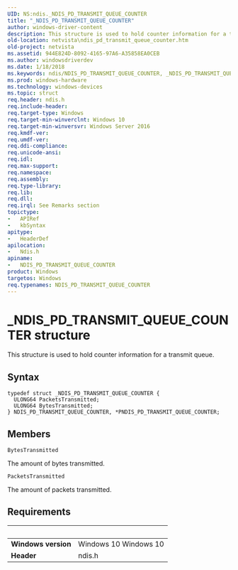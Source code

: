 ```yaml
---
UID: NS:ndis._NDIS_PD_TRANSMIT_QUEUE_COUNTER
title: "_NDIS_PD_TRANSMIT_QUEUE_COUNTER"
author: windows-driver-content
description: This structure is used to hold counter information for a transmit queue.
old-location: netvista\ndis_pd_transmit_queue_counter.htm
old-project: netvista
ms.assetid: 944E824D-8092-4165-97A6-A35858EA0CEB
ms.author: windowsdriverdev
ms.date: 1/18/2018
ms.keywords: ndis/NDIS_PD_TRANSMIT_QUEUE_COUNTER, _NDIS_PD_TRANSMIT_QUEUE_COUNTER, NDIS_PD_TRANSMIT_QUEUE_COUNTER structure [Network Drivers Starting with Windows Vista], netvista.ndis_pd_transmit_queue_counter, PNDIS_PD_TRANSMIT_QUEUE_COUNTER structure pointer [Network Drivers Starting with Windows Vista], PNDIS_PD_TRANSMIT_QUEUE_COUNTER, NDIS_PD_TRANSMIT_QUEUE_COUNTER, ndis/PNDIS_PD_TRANSMIT_QUEUE_COUNTER
ms.prod: windows-hardware
ms.technology: windows-devices
ms.topic: struct
req.header: ndis.h
req.include-header: 
req.target-type: Windows
req.target-min-winverclnt: Windows 10
req.target-min-winversvr: Windows Server 2016
req.kmdf-ver: 
req.umdf-ver: 
req.ddi-compliance: 
req.unicode-ansi: 
req.idl: 
req.max-support: 
req.namespace: 
req.assembly: 
req.type-library: 
req.lib: 
req.dll: 
req.irql: See Remarks section
topictype:
-	APIRef
-	kbSyntax
apitype:
-	HeaderDef
apilocation:
-	Ndis.h
apiname:
-	NDIS_PD_TRANSMIT_QUEUE_COUNTER
product: Windows
targetos: Windows
req.typenames: NDIS_PD_TRANSMIT_QUEUE_COUNTER
---
```


# _NDIS_PD_TRANSMIT_QUEUE_COUNTER structure
This structure is used to hold counter information for a transmit queue.

## Syntax
````
typedef struct _NDIS_PD_TRANSMIT_QUEUE_COUNTER {
  ULONG64 PacketsTransmitted;
  ULONG64 BytesTransmitted;
} NDIS_PD_TRANSMIT_QUEUE_COUNTER, *PNDIS_PD_TRANSMIT_QUEUE_COUNTER;
````

## Members


`BytesTransmitted`

The amount of bytes transmitted.

`PacketsTransmitted`

The amount of packets transmitted.


## Requirements
| &nbsp; | &nbsp; |
| ---- |:---- |
| **Windows version** | Windows 10 Windows 10 |
| **Header** | ndis.h |
